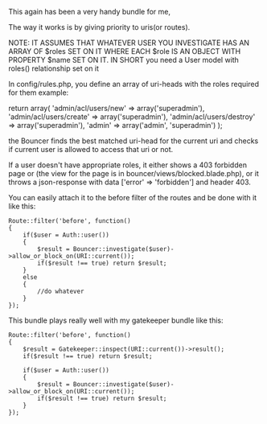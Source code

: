 This again has been a very handy bundle for me,

The way it works is by giving priority to uris(or routes).

NOTE: IT ASSUMES THAT WHATEVER USER YOU INVESTIGATE HAS AN ARRAY OF $roles SET ON IT WHERE EACH 
		$role IS AN OBJECT WITH PROPERTY $name SET ON IT. IN SHORT you need a User model with roles()
		relationship set on it

In config/rules.php, you define an array of uri-heads with the roles required for them
example: 

return array(
	'admin/acl/users/new' => array('superadmin'),
	'admin/acl/users/create' => array('superadmin'),
	'admin/acl/users/destroy' => array('superadmin'),
	'admin'       => array('admin', 'superadmin')
);

the Bouncer finds the best matched uri-head for the current uri and checks if current user is allowed to
access that uri or not.

If a user doesn't have appropriate roles, it either shows a 403 forbidden page or (the view for the page
is in bouncer/views/blocked.blade.php), or it throws a json-response with data ['error' => 'forbidden']
and header 403.

You can easily attach it to the before filter of the routes and be done with it like this:

	Route::filter('before', function()
	{
		if($user = Auth::user())
		{
			$result = Bouncer::investigate($user)->allow_or_block_on(URI::current());
			if($result !== true) return $result;
		}
		else
		{
			//do whatever
		}
	});


This bundle plays really well with my gatekeeper bundle like this:

	Route::filter('before', function()
	{
		$result = Gatekeeper::inspect(URI::current())->result();
		if($result !== true) return $result;

		if($user = Auth::user())
		{
			$result = Bouncer::investigate($user)->allow_or_block_on(URI::current());
			if($result !== true) return $result;
		}
	});